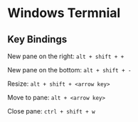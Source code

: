 # Windows Termnial

## Key Bindings

New pane on the right: `alt + shift + +`

New pane on the bottom: `alt + shift + -`

Resize: `alt + shift + <arrow key>`

Move to pane: `alt + <arrow key>`

Close pane: `ctrl + shift + w`
